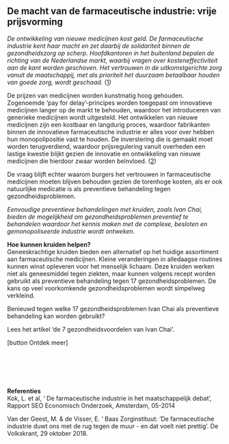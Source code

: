 ## De macht van de farmaceutische industrie: vrije prijsvorming

_De ontwikkeling van nieuwe medicijnen kost geld. De farmaceutische industrie kent haar macht en zet daarbij de solidariteit binnen de gezondheidszorg op scherp. Hoofdkantoren in het buitenland bepalen de richting van de Nederlandse markt, waarbij vragen over kosteneffectiviteit aan de kant worden geschoven. Het vertrouwen in de uitkomstgerichte zorg vanuit de maatschappij, met als prioriteit het duurzaam betaalbaar houden van goede zorg, wordt geschaad._ ([1](https://www.volkskrant.nl/wetenschap/baas-zorginstituut-de-farmaceutische-industrie-duwt-ons-met-de-rug-tegen-de-muur-en-dat-voelt-niet-prettig~b587bf14/)) 

De prijzen van medicijnen worden kunstmatig hoog gehouden. Zogenoemde ‘pay for delay’-principes worden toegepast om innovatieve medicijnen langer op de markt te behouden, waardoor het introduceren van generieke medicijnen wordt uitgesteld. Het ontwikkelen van nieuwe medicijnen zijn een kostbaar en langdurig proces, waardoor fabrikanten binnen de innovatieve farmaceutische industrie er alles voor over hebben hun monopolipositie vast te houden. De inverstering die is gemaakt moet worden terugverdiend, waardoor prijsregulering vanuit overheden een lastige kwestie blijkt gezien de innovatie en ontwikkeling van nieuwe medicijnen die hierdoor zwaar worden beïnvloed. ([2](http://www.seo.nl/uploads/media/2014-22_De_farmaceutische_industrie_in_het_maatschappelijk_debat_01.pdf))

De vraag blijft echter waarom burgers het vertrouwen in farmaceutische medicijnen moeten blijven behouden gezien de torenhoge kosten, als er ook natuurlijke medicatie is als preventieve behandeling tegen gezondheidsproblemen. 

_Eenvoudige preventieve behandelingen met kruiden, zoals Ivan Chai, bieden de mogelijkheid om gezondheidsproblemen preventief te behandelen waardoor het kennis maken met de complexe, besloten en gemonopoliseerde industrie wordt ontweken._

**Hoe kunnen kruiden helpen?** <br>
Geneeskrachtige kruiden bieden een alternatief op het huidige assortiment aan farmaceutische medicijnen. Kleine veranderingen in alledaagse routines kunnen winst opleveren voor het menselijk lichaam. Deze kruiden werken niet als geneesmiddel tegen ziekten, maar kunnen volgens recept worden gebruikt als preventieve behandeling tegen 17 gezondheidsproblemen. De kans op veel voorkomkende gezondheidsproblemen wordt simpelweg verkleind.

Benieuwd tegen welke 17 gezondheidsproblemen Ivan Chai als preventieve behandeling kan worden gebruikt?

Lees het artikel ‘de 7 gezondheidsvoordelen van Ivan Chai’.

[button Ontdek meer]

<br><br>
<br><br>

**Referenties** <br>
Kok, L. et al, ‘ De farmaceutische industrie in het maatschappelijk debat’, Rapport SEO Economisch Onderzoek,  Amsterdam, 05-2014

Van der Geest, M. & de Visser, E. ‘ Baas Zorginstituut: ‘De farmaceutische industrie duwt ons met de rug tegen de muur - en dat voelt niet prettig’. De Volkskrant, 29 oktober 2018. 


